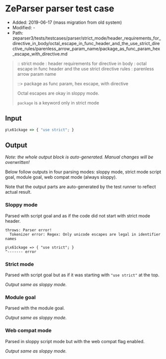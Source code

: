 # ZeParser parser test case

- Added: 2019-06-17 (mass migration from old system)
- Modified: -
- Path: zeparser3/tests/testcases/parser/strict_mode/header_requirements_for_directive_in_body/octal_escape_in_func_header_and_the_use_strict_directive_rules/parenless_arrow_param_name/package_as_func_param_hex_escape_with_directive.md

> :: strict mode : header requirements for directive in body : octal escape in func header and the use strict directive rules : parenless arrow param name
>
> ::> package as func param, hex escape, with directive
>
> Octal escapes are okay in sloppy mode. 
>
> `package` is a keyword only in strict mode

## Input


`````js
p\x61ckage => { "use strict"; }
`````

## Output

_Note: the whole output block is auto-generated. Manual changes will be overwritten!_

Below follow outputs in four parsing modes: sloppy mode, strict mode script goal, module goal, web compat mode (always sloppy).

Note that the output parts are auto-generated by the test runner to reflect actual result.

### Sloppy mode

Parsed with script goal and as if the code did not start with strict mode header.

`````
throws: Parser error!
  Tokenizer error: Regex: Only unicode escapes are legal in identifier names

p\x61ckage => { "use strict"; }
^------- error
`````

### Strict mode

Parsed with script goal but as if it was starting with `"use strict"` at the top.

_Output same as sloppy mode._

### Module goal

Parsed with the module goal.

_Output same as sloppy mode._

### Web compat mode

Parsed in sloppy script mode but with the web compat flag enabled.

_Output same as sloppy mode._
